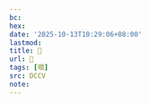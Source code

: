 ```yaml
---
bc:
hex:
date: '2025-10-13T10:29:06+08:00'
lastmod:
title: 􂪔
url: 􂪔
tags: [嚪]
src: DCCV
note:
---
```


